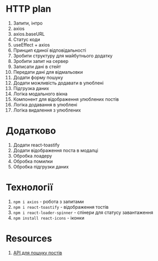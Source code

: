 # HTTP plan

1. Запити, інтро
1. axios
1. axios.baseURL
1. Статус коди
1. useEffect + axios
1. Принцип єдиної відповідальності
1. Зробити структуру для майбутнього додатку
1. Зробити запит на сервер
1. Записати дані в стейт
1. Передати дані для відмальовки
1. Додати форму пошуку
1. Додати можливість додавати в улюблені
1. Підгрузка даних
1. Логіка модального вікна
1. Компонент для відображення улюблених постів
1. Логіка додавання в улюблені
1. Логіка видалення з улюблених

# Додатково

1. Додати react-toastify
1. Додати відображення поста в модалці
1. Обробка лоадеру
1. Обробка помилки
1. Обробка підгрузки даних

# Технології

1. `npm i axios` - робота з запитами
1. `npm i react-toastify` - відображення тостів
1. `npm i react-loader-spinner` - спінери для статусу завантаження
1. `npm install react-icons` - іконки

# Resources

1. [API для пошуку постів](https://dummyjson.com/docs/posts)

